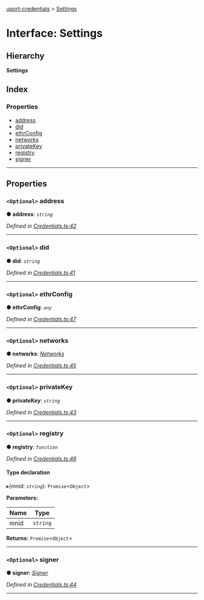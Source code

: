 [uport-credentials](../README.md) > [Settings](../interfaces/settings.md)

# Interface: Settings

## Hierarchy

**Settings**

## Index

### Properties

* [address](settings.md#address)
* [did](settings.md#did)
* [ethrConfig](settings.md#ethrconfig)
* [networks](settings.md#networks)
* [privateKey](settings.md#privatekey)
* [registry](settings.md#registry)
* [signer](settings.md#signer)

---

## Properties

<a id="address"></a>

### `<Optional>` address

**● address**: *`string`*

*Defined in [Credentials.ts:42](https://github.com/uport-project/uport-credentials/blob/2b03873/src/Credentials.ts#L42)*

___
<a id="did"></a>

### `<Optional>` did

**● did**: *`string`*

*Defined in [Credentials.ts:41](https://github.com/uport-project/uport-credentials/blob/2b03873/src/Credentials.ts#L41)*

___
<a id="ethrconfig"></a>

### `<Optional>` ethrConfig

**● ethrConfig**: *`any`*

*Defined in [Credentials.ts:47](https://github.com/uport-project/uport-credentials/blob/2b03873/src/Credentials.ts#L47)*

___
<a id="networks"></a>

### `<Optional>` networks

**● networks**: *[Networks](networks.md)*

*Defined in [Credentials.ts:45](https://github.com/uport-project/uport-credentials/blob/2b03873/src/Credentials.ts#L45)*

___
<a id="privatekey"></a>

### `<Optional>` privateKey

**● privateKey**: *`string`*

*Defined in [Credentials.ts:43](https://github.com/uport-project/uport-credentials/blob/2b03873/src/Credentials.ts#L43)*

___
<a id="registry"></a>

### `<Optional>` registry

**● registry**: *`function`*

*Defined in [Credentials.ts:46](https://github.com/uport-project/uport-credentials/blob/2b03873/src/Credentials.ts#L46)*

#### Type declaration
▸(mnid: *`string`*): `Promise`<`Object`>

**Parameters:**

| Name | Type |
| ------ | ------ |
| mnid | `string` |

**Returns:** `Promise`<`Object`>

___
<a id="signer"></a>

### `<Optional>` signer

**● signer**: *[Signer](../#signer)*

*Defined in [Credentials.ts:44](https://github.com/uport-project/uport-credentials/blob/2b03873/src/Credentials.ts#L44)*

___

